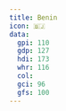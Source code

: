 ```yaml
---
title: Benin
icon: 🇧🇯
data:
  gpi: 110
  gdp: 127
  hdi: 173
  whr: 116
  col:
  gci: 96
  gfs: 100
---
```

